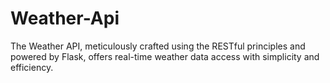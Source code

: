 # Weather-Api
The Weather API, meticulously crafted using the RESTful principles and powered by Flask, offers real-time weather data access with simplicity and efficiency.
